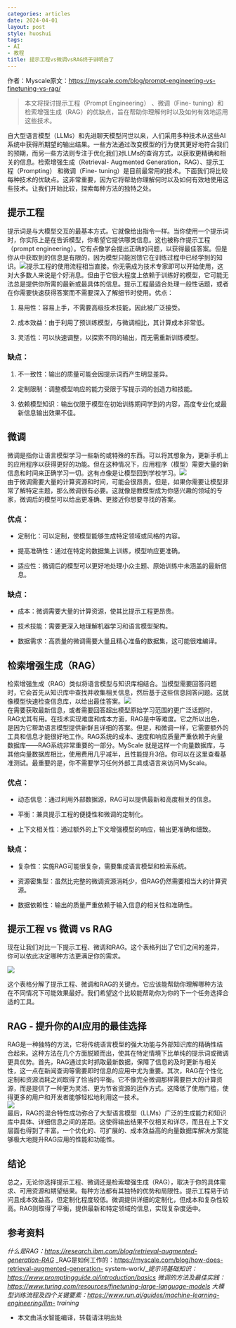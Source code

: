 ```yaml
---
categories: articles
date: 2024-04-01
layout: post
style: huoshui
tags:
- AI
- 教程
title: 提示工程vs微调vsRAG终于讲明白了
---
```


作者：Myscale原文：https://myscale.com/blog/prompt-engineering-vs-finetuning-vs-rag/  

> 本文将探讨提示工程（Prompt Engineering） 、微调（Fine-
> tuning）和检索增强生成（RAG）的优缺点，旨在帮助你理解何时以及如何有效地运用这些技术。

  
自大型语言模型（LLMs）和先进聊天模型问世以来，人们采用多种技术从这些AI系统中获得所期望的输出结果。一些方法通过改变模型的行为使其更好地符合我们的预期，而另一些方法则专注于优化我们对LLMs的查询方式，以获取更精确和相关的信息。检索增强生成（Retrieval-
Augmented Generation，RAG）、提示工程（Prompting） 和微调（Fine-
tuning）是目前最常用的技术。下面我们将比较每种技术的优缺点。这非常重要，因为它将帮助你理解何时以及如何有效地使用这些技术。让我们开始比较，探索每种方法的独特之处。  

## 提示工程

提示词是与大模型交互的最基本方式。它就像给出指令一样。当你使用一个提示词时，你实际上是在告诉模型，你希望它提供哪类信息。这也被称作提示工程（prompt
engineering）。它有点像学会提出正确的问题，以获得最佳答案。但是你从中获取到的信息是有限的，因为模型只能回馈它在训练过程中已经学到的知识。![](/assets/images/a5acf771611e4c1ebb3821aaab88015e.png)提示工程的使用流程相当直接。你无需成为技术专家即可以开始使用，这对大多数人来说是个好消息。但由于它很大程度上依赖于训练好的模型，它可能无法总是提供你所需的最新或最具体的信息。提示工程最适合处理一般性话题，或者在你需要快速获得答案而不需要深入了解细节时使用。优点：

  1. 易用性：容易上手，不需要高级技术技能，因此被广泛接受。

  2. 成本效益：由于利用了预训练模型，与微调相比，其计算成本非常低。

  3. 灵活性：可以快速调整，以探索不同的输出，而无需重新训练模型。

### 缺点：

  1. 不一致性：输出的质量可能会因提示词而产生明显差异。

  2. 定制限制：调整模型响应的能力受限于写提示词的创造力和技能。

  3. 依赖模型知识：输出仅限于模型在初始训练期间学到的内容，高度专业化或最新信息输出效果不佳。

## 微调

微调是指你让语言模型学习一些新的或特殊的东西。可以将其想象为，更新手机上的应用程序以获得更好的功能。但在这种情况下，应用程序（模型）需要大量的新信息和时间来正确学习一切。这有点像是让模型回到学校学习。![](/assets/images/4f3c53e7246346af9321b894dec3b0a3.png)  
由于微调需要大量的计算资源和时间，可能会很昂贵。但是，如果你需要让模型非常了解特定主题，那么微调很有必要。这就像是教模型成为你感兴趣的领域的专家，微调后的模型可以给出更准确、更接近你想要寻找的答案。

### 优点：

  * 定制化：可以定制，使模型能够生成特定领域或风格的内容。

  * 提高准确性：通过在特定的数据集上训练，模型响应更准确。

  * 适应性：微调后的模型可以更好地处理小众主题、原始训练中未涵盖的最新信息。

### 缺点：

  * 成本：微调需要大量的计算资源，使其比提示工程更昂贵。

  * 技术技能：需要更深入地理解机器学习和语言模型架构。

  * 数据需求：高质量的微调需要大量且精心准备的数据集，这可能很难编译。

## 检索增强生成（RAG）

检索增强生成（RAG）类似将语言模型与知识库相结合。当模型需要回答问题时，它会首先从知识库中查找并收集相关信息，然后基于这些信息回答问题。这就像模型快速检查信息库，以给出最佳答案。![](/assets/images/a914b64514d7401cb6dc1ac8ab353300.png)  
在需要获取最新信息，或者需要回答超出模型原始学习范围的更广泛话题时，RAG尤其有用。在技术实现难度和成本方面，RAG是中等难度。它之所以出色，是因为它帮助语言模型提供新鲜且详细的答案。但是，和微调一样，它需要额外的工具和信息才能很好地工作。RAG系统的成本、速度和响应质量严重依赖于向量数据库——RAG系统非常重要的一部分。MyScale
就是这样一个向量数据库，与其他向量数据库相比，使用费用几乎减半，且性能提升3倍。你可以在这里查看基准测试。最重要的是，你不需要学习任何外部工具或语言来访问MyScale。

### 优点：

  * 动态信息：通过利用外部数据源，RAG可以提供最新和高度相关的信息。

  * 平衡：兼具提示工程的便捷性和微调的定制化。

  * 上下文相关性：通过额外的上下文增强模型的响应，输出更准确和细致。

### 缺点：

  * 复杂性：实施RAG可能很复杂，需要集成语言模型和检索系统。

  * 资源密集型：虽然比完整的微调资源消耗少，但RAG仍然需要相当大的计算资源。

  * 数据依赖性：输出的质量严重依赖于输入信息的相关性和准确性。

## 提示工程 vs 微调 vs RAG

现在让我们对比一下提示工程、微调和RAG。这个表格列出了它们之间的差异，你可以依此决定哪种方法更满足你的需求。

![](/assets/images/fcaf721bd27b450892e407fddb5e36bb.png)

这个表格分解了提示工程、微调和RAG的关键点。它应该能帮助你理解哪种方法在不同情况下可能效果最好。我们希望这个比较能帮助你为你的下一个任务选择合适的工具。

## RAG - 提升你的AI应用的最佳选择

RAG是一种独特的方法，它将传统语言模型的强大功能与外部知识库的精确性结合起来。这种方法在几个方面脱颖而出，使其在特定情境下比单纯的提示词或微调更具优势。首先，RAG通过实时抓取最新数据，保障了信息的及时更新与相关性，这一点在新闻查询等需要即时信息的应用中尤为重要。其次，RAG在个性化定制和资源消耗之间取得了恰当的平衡。它不像完全微调那样需要巨大的计算资源，而是提供了一种更为灵活、更为节省资源的运作方式。这降低了使用门槛，使得更多的用户和开发者能够轻松地利用这一技术。  
![](/assets/images/762f4e413e58442c89095fa109823013.png)  
最后，RAG的混合特性成功弥合了大型语言模型（LLMs）广泛的生成能力和知识库中具体、详细信息之间的差距。这使得输出结果不仅相关和详尽，而且在上下文层面也得到了丰富。一个优化的、可扩展的、成本效益高的向量数据库解决方案能够极大地提升RAG应用的性能和功能性。

## 结论

总之，无论你选择提示工程、微调还是检索增强生成（RAG），取决于你的具体需求、可用资源和期望结果。每种方法都有其独特的优势和局限性。提示工程易于访问且成本效益高，但定制化程度较低。微调提供详细的定制化，但成本和复杂性较高。RAG则取得了平衡，提供最新和特定领域的信息，实现复杂度适中。  

## 参考资料

 _什么是RAG：https://research.ibm.com/blog/retrieval-augmented-generation-RAG_
_RAG是如何工作的：https://myscale.com/blog/how-does-retrieval-augmented-generation-
system-work/__提示词基础知识：https://www.promptingguide.ai/introduction/basics_
_微调的方法及最佳实践：https://www.turing.com/resources/finetuning-large-language-models_
_大模型训练流程及四个关键要素：https://www.run.ai/guides/machine-learning-engineering/llm-
training_  

* 本文由活水智能编译，转载请注明出处